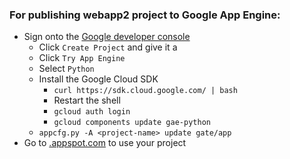 ### For publishing webapp2 project to Google App Engine:
* Sign onto the [Google developer console](http://console.developers.google.com)
  * Click `Create Project` and give it a <project-name>
  * Click `Try App Engine`
  * Select `Python`
  * Install the Google Cloud SDK
    * `curl https://sdk.cloud.google.com/ | bash`
    * Restart the shell
    * `gcloud auth login`
    * `gcloud components update gae-python`
  * `appcfg.py -A <project-name> update gate/app`
* Go to [<project-name>.appspot.com](http://<project-name>.appspot.com) to use your project
